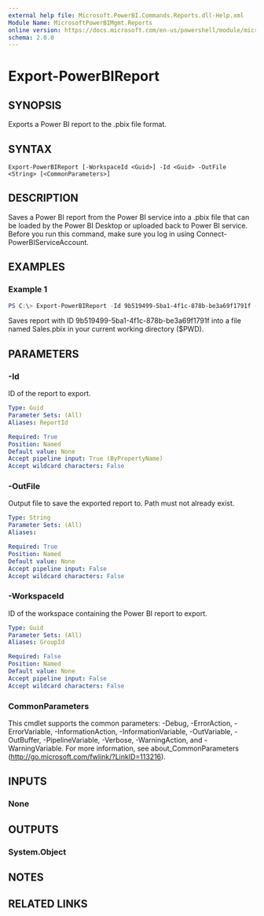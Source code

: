 ```yaml
---
external help file: Microsoft.PowerBI.Commands.Reports.dll-Help.xml
Module Name: MicrosoftPowerBIMgmt.Reports
online version: https://docs.microsoft.com/en-us/powershell/module/microsoftpowerbimgmt.reports/export-powerbireport?view=powerbi-ps
schema: 2.0.0
---
```


# Export-PowerBIReport

## SYNOPSIS
Exports a Power BI report to the .pbix file format.

## SYNTAX

```
Export-PowerBIReport [-WorkspaceId <Guid>] -Id <Guid> -OutFile <String> [<CommonParameters>]
```

## DESCRIPTION
Saves a Power BI report from the Power BI service into a .pbix file that can be loaded by the Power BI Desktop or uploaded back to Power BI service.
Before you run this command, make sure you log in using Connect-PowerBIServiceAccount. 

## EXAMPLES

### Example 1
```powershell
PS C:\> Export-PowerBIReport -Id 9b519499-5ba1-4f1c-878b-be3a69f1791f -OutFile .\Sales.pbix
```

Saves report with ID 9b519499-5ba1-4f1c-878b-be3a69f1791f into a file named Sales.pbix in your current working directory ($PWD).

## PARAMETERS

### -Id
ID of the report to export.

```yaml
Type: Guid
Parameter Sets: (All)
Aliases: ReportId

Required: True
Position: Named
Default value: None
Accept pipeline input: True (ByPropertyName)
Accept wildcard characters: False
```

### -OutFile
Output file to save the exported report to. Path must not already exist.

```yaml
Type: String
Parameter Sets: (All)
Aliases:

Required: True
Position: Named
Default value: None
Accept pipeline input: False
Accept wildcard characters: False
```

### -WorkspaceId
ID of the workspace containing the Power BI report to export.

```yaml
Type: Guid
Parameter Sets: (All)
Aliases: GroupId

Required: False
Position: Named
Default value: None
Accept pipeline input: False
Accept wildcard characters: False
```

### CommonParameters
This cmdlet supports the common parameters: -Debug, -ErrorAction, -ErrorVariable, -InformationAction, -InformationVariable, -OutVariable, -OutBuffer, -PipelineVariable, -Verbose, -WarningAction, and -WarningVariable. For more information, see about_CommonParameters (http://go.microsoft.com/fwlink/?LinkID=113216).

## INPUTS

### None

## OUTPUTS

### System.Object

## NOTES

## RELATED LINKS
